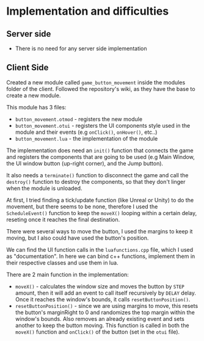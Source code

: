 # Implementation and difficulties

## Server side

- There is no need for any server side implementation

## Client Side

Created a new module called `game_button_movement` inside the modules folder of the client. Followed the repository's wiki, as they have the base to create a new module.

This module has 3 files:

- `button_movement.otmod` - registers the new module
- `button_movement.otui` - registers the UI components style used in the module and their events (e.g `onClick()`, `onHover()`, etc..)
- `button_movement.lua` - the implementation of the module

The implementation does need an `init()` function that connects the game and registers the components that are going to be used (e.g Main Window, the UI window button (up-right corner), and the Jump button).

It also needs a `terminate()` function to disconnect the game and call the `destroy()` function to destroy the components, so that they don't linger when the module is unloaded.

At first, I tried finding a tick/update function (like Unreal or Unity) to do the movement, but there seems to be none, therefore I used the `ScheduleEvent()` function to keep the `moveX()` looping within a certain delay, reseting once it reaches the final destination.

There were several ways to move the button, I used the margins to keep it moving, but I also could have used the button's position.

We can find the UI function calls in the `luafunctions.cpp` file, which I used as "documentation". In here we can bind c++ functions, implement them in their respective classes and use them in lua.

There are 2 main function in the implementation:

- `moveX()` - calculates the window size and moves the button by `STEP` amount, then it will add an event to call itself recursively by `DELAY` delay. Once it reaches the window's bounds, it calls `resetButtonPosition()`.
- `resetButtonPosition()` - since we are using margins to move, this resets the button's marginRight to 0 and randomizes the top margin within the window's bounds. Also removes an already existing event and sets another to keep the button moving. This function is called in both the `moveX()` function and `onClick()` of the button (set in the `otui` file).
